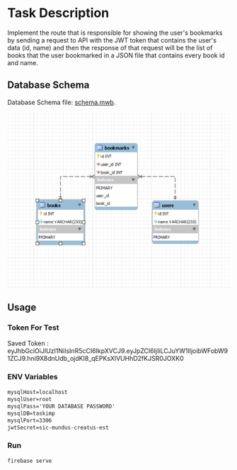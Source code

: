 # Task Description
Implement the route that is responsible for showing the user's bookmarks by sending a request to API with the JWT token that contains the user's data (id, name) and then the response of that request will be the list of books that the user bookmarked in a JSON file that contains every book id and name.

## Database Schema 
Database Schema file: [schema.mwb](schema.mwb).

![Schema Picture](./Task_DBSchema.png)
## Usage
### Token For Test
Saved Token : eyJhbGciOiJIUzI1NiIsInR5cCI6IkpXVCJ9.eyJpZCI6IjIiLCJuYW1lIjoibWFobW91ZCJ9.hni9X8dnUdb_ojdKI8_qEPKsXlVUHhD2fKJSR0JOXK0
### ENV Variables
```
mysqlHost=localhost
mysqlUser=root
mysqlPass='YOUR DATABASE PASSWORD'
mysqlDB=taskimp
mysqlPort=3306
jwtSecret=sic-mundus-creatus-est
```
### Run
```
firebase serve
```
